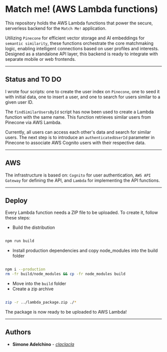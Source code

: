 # Match me! (AWS Lambda functions)

This repository holds the AWS Lambda functions that power the secure, serverless backend for the `Match Me!` application.

Utilizing `Pinecone` for efficient vector storage and AI embeddings for `semantic similarity`, these functions orchestrate the core matchmaking logic, enabling intelligent connections based on user profiles and interests. Designed as a standalone API layer, this backend is ready to integrate with separate mobile or web frontends.

--------------------------------------------------------------------------------

## Status and TO DO

I wrote four scripts: one to create the user index on `Pinecone`, one to seed it with initial data, one to insert a user, and one to search for users similar to a given user ID.

The `findSimilarUsersById` script has now been used to create a Lambda function with the same name. This function retrieves similar users from Pinecone via AWS Lambda.

Currently, all users can access each other's data and search for similar users. The next step is to introduce an `authenticatedUserId` parameter in Pinecone to associate AWS Cognito users with their respective data.

--------------------------------------------------------------------------------

## AWS 

The infrastructure is based on: `Cognito` for user authentication, `AWS API Gateway` for defining the API, and `Lambda` for implementing the API functions.

--------------------------------------------------------------------------------

## Deploy

Every Lambda function needs a ZIP file to be uploaded. To create it, follow these steps:

- Build the distribution

```bash

npm run build

```

- Install production dependencies and copy node_modules into the build folder

```bash

npm i --production
rm -fr build/node_modules && cp -fr node_modules build

```

- Move into the `build` folder
- Create a zip archive

```bash

zip -r ../lambda_package.zip ./*

```

The package is now ready to be uploaded to AWS Lambda!

--------------------------------------------------------------------------------

## Authors

- **Simone Adelchino** - [_claclacla_](https://twitter.com/_claclacla_)
